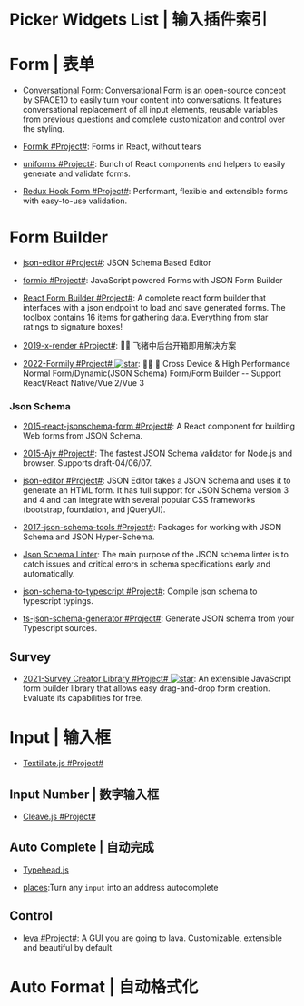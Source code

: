 # Picker Widgets List | 输入插件索引

# Form | 表单

- [Conversational Form](https://github.com/space10-community/conversational-form): Conversational Form is an open-source concept by SPACE10 to easily turn your content into conversations. It features conversational replacement of all input elements, reusable variables from previous questions and complete customization and control over the styling.

- [Formik #Project#](https://github.com/jaredpalmer/formik): Forms in React, without tears

- [uniforms #Project#](https://github.com/vazco/uniforms): Bunch of React components and helpers to easily generate and validate forms.

- [Redux Hook Form #Project#](https://react-hook-form.com/): Performant, flexible and extensible forms with easy-to-use validation.

# Form Builder

- [json-editor #Project#](https://github.com/json-editor/json-editor): JSON Schema Based Editor

- [formio #Project#](https://github.com/formio): JavaScript powered Forms with JSON Form Builder

- [React Form Builder #Project#](https://github.com/blackjk3/react-form-builder): A complete react form builder that interfaces with a json endpoint to load and save generated forms. The toolbox contains 16 items for gathering data. Everything from star ratings to signature boxes!

- [2019-x-render #Project#](https://github.com/alibaba/x-render): 🚴‍♀️ 飞猪中后台开箱即用解决方案

- [2022-Formily #Project# ![star](https://img.shields.io/github/stars/alibaba/formily)](https://github.com/alibaba/formily): 📱🚀 🧩 Cross Device & High Performance Normal Form/Dynamic(JSON Schema) Form/Form Builder -- Support React/React Native/Vue 2/Vue 3

### Json Schema

- [2015-react-jsonschema-form #Project#](https://github.com/mozilla-services/react-jsonschema-form): A React component for building Web forms from JSON Schema.

- [2015-Ajv #Project#](https://github.com/epoberezkin/ajv): The fastest JSON Schema validator for Node.js and browser. Supports draft-04/06/07.

- [json-editor #Project#](https://github.com/json-editor/json-editor): JSON Editor takes a JSON Schema and uses it to generate an HTML form. It has full support for JSON Schema version 3 and 4 and can integrate with several popular CSS frameworks (bootstrap, foundation, and jQueryUI).

- [2017-json-schema-tools #Project#](https://github.com/cloudflare/json-schema-tools): Packages for working with JSON Schema and JSON Hyper-Schema.

- [Json Schema Linter](https://www.json-schema-linter.com/): The main purpose of the JSON schema linter is to catch issues and critical errors in schema specifications early and automatically.

- [json-schema-to-typescript #Project#](https://github.com/bcherny/json-schema-to-typescript): Compile json schema to typescript typings.

- [ts-json-schema-generator #Project#](https://github.com/vega/ts-json-schema-generator): Generate JSON schema from your Typescript sources.

## Survey

- [2021-Survey Creator Library #Project# ![star](https://img.shields.io/github/stars/surveyjs/survey-creator)](https://github.com/surveyjs/survey-creator): An extensible JavaScript form builder library that allows easy drag-and-drop form creation. Evaluate its capabilities for free.

# Input | 输入框

- [Textillate.js #Project#](http://www.yyyweb.com/demo/textillate/)

## Input Number | 数字输入框

- [Cleave.js #Project#](http://nosir.github.io/cleave.js/)

## Auto Complete | 自动完成

- [Typehead.js](https://github.com/twitter/typeahead.js)

- [places](https://github.com/algolia/places):Turn any `input` into an address autocomplete

## Control

- [leva #Project#](https://github.com/pmndrs/leva): A GUI you are going to lava. Customizable, extensible and beautiful by default.

# Auto Format | 自动格式化
